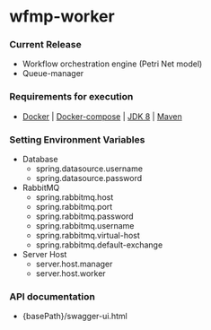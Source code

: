 # wfmp-worker

### Current Release ###
* Workflow orchestration engine (Petri Net model)
* Queue-manager

### Requirements for execution ###

* [Docker](https://docs.docker.com/) | [Docker-compose](https://docs.docker.com/compose/) | [JDK 8](http://www.oracle.com/technetwork/java/javase/downloads/jdk8-downloads-2133151.html) | [Maven](https://maven.apache.org/)

### Setting Environment Variables ###
* Database
	- spring.datasource.username
	- spring.datasource.password
* RabbitMQ
	- spring.rabbitmq.host
	- spring.rabbitmq.port
	- spring.rabbitmq.password
	- spring.rabbitmq.username
	- spring.rabbitmq.virtual-host
	- spring.rabbitmq.default-exchange
* Server Host
	- server.host.manager
	- server.host.worker

### API documentation ###
* {basePath}/swagger-ui.html